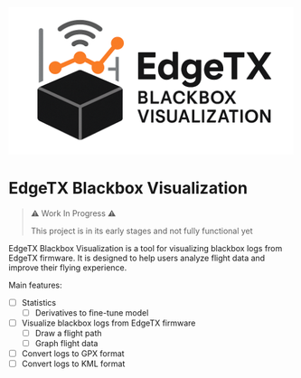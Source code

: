 ![logo](./readme_images/7f4fda38-c865-4034-81bc-71438be219db.png)

# EdgeTX Blackbox Visualization

> ⚠️ Work In Progress ⚠️
>
> This project is in its early stages and not fully functional yet

EdgeTX Blackbox Visualization is a tool for visualizing blackbox logs from EdgeTX firmware. It is designed to help users analyze flight data and improve their flying experience.

Main features:

- [ ] Statistics
  - [ ] Derivatives to fine-tune model
- [ ] Visualize blackbox logs from EdgeTX firmware
  - [ ] Draw a flight path
  - [ ] Graph flight data
- [ ] Convert logs to GPX format
- [ ] Convert logs to KML format
